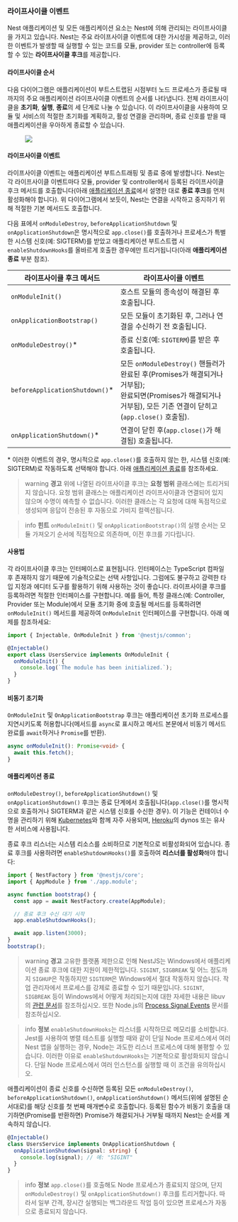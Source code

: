 ### 라이프사이클 이벤트

Nest 애플리케이션 및 모든 애플리케이션 요소는 Nest에 의해 관리되는 라이프사이클을 가지고 있습니다. Nest는 주요 라이프사이클 이벤트에 대한 가시성을 제공하고, 이러한 이벤트가 발생할 때 실행할 수 있는 코드를 모듈, provider 또는 controller에 등록할 수 있는 **라이프사이클 후크**를 제공합니다.

#### 라이프사이클 순서

다음 다이어그램은 애플리케이션이 부트스트랩된 시점부터 노드 프로세스가 종료될 때까지의 주요 애플리케이션 라이프사이클 이벤트의 순서를 나타냅니다. 전체 라이프사이클을 **초기화**, **실행**, **종료**의 세 단계로 나눌 수 있습니다. 이 라이프사이클을 사용하여 모듈 및 서비스의 적절한 초기화를 계획하고, 활성 연결을 관리하며, 종료 신호를 받을 때 애플리케이션을 우아하게 종료할 수 있습니다.

<figure><img src="https://docs.nestjs.com/assets/lifecycle-events.png" /></figure>

#### 라이프사이클 이벤트

라이프사이클 이벤트는 애플리케이션 부트스트래핑 및 종료 중에 발생합니다. Nest는 각 라이프사이클 이벤트마다 모듈, provider 및 controller에서 등록된 라이프사이클 후크 메서드를 호출합니다(아래 [애플리케이션 종료](https://docs.nestjs.com/fundamentals/lifecycle-events#application-shutdown)에서 설명한 대로 **종료 후크**를 먼저 활성화해야 합니다). 위 다이어그램에서 보듯이, Nest는 연결을 시작하고 중지하기 위해 적절한 기본 메서드도 호출합니다.

다음 표에서 `onModuleDestroy`, `beforeApplicationShutdown` 및 `onApplicationShutdown`은 명시적으로 `app.close()`를 호출하거나 프로세스가 특별한 시스템 신호(예: SIGTERM)를 받았고 애플리케이션 부트스트랩 시 `enableShutdownHooks`를 올바르게 호출한 경우에만 트리거됩니다(아래 **애플리케이션 종료** 부분 참조).

| 라이프사이클 후크 메서드         | 라이프사이클 이벤트                                                                                                                            |
| ------------------------------- | ---------------------------------------------------------------------------------------------------------------------------------------------- |
| `onModuleInit()`                | 호스트 모듈의 종속성이 해결된 후 호출됩니다.                                                                                                   |
| `onApplicationBootstrap()`      | 모든 모듈이 초기화된 후, 그러나 연결을 수신하기 전 호출됩니다.                                                                                 |
| `onModuleDestroy()`\*           | 종료 신호(예: `SIGTERM`)를 받은 후 호출됩니다.                                                                                                 |
| `beforeApplicationShutdown()`\* | 모든 `onModuleDestroy()` 핸들러가 완료된 후(Promises가 해결되거나 거부됨);<br />완료되면(Promises가 해결되거나 거부됨), 모든 기존 연결이 닫히고(`app.close()` 호출됨). |
| `onApplicationShutdown()`\*     | 연결이 닫힌 후(`app.close()`가 해결됨) 호출됩니다.                                                                                             |

\* 이러한 이벤트의 경우, 명시적으로 `app.close()`를 호출하지 않는 한, 시스템 신호(예: SIGTERM)로 작동하도록 선택해야 합니다. 아래 [애플리케이션 종료](https://docs.nestjs.com/fundamentals/lifecycle-events#application-shutdown)를 참조하세요.

> warning **경고** 위에 나열된 라이프사이클 후크는 **요청 범위** 클래스에는 트리거되지 않습니다. 요청 범위 클래스는 애플리케이션 라이프사이클과 연결되어 있지 않으며 수명이 예측할 수 없습니다. 이러한 클래스는 각 요청에 대해 독점적으로 생성되며 응답이 전송된 후 자동으로 가비지 컬렉션됩니다.

> info **힌트** `onModuleInit()` 및 `onApplicationBootstrap()`의 실행 순서는 모듈 가져오기 순서에 직접적으로 의존하며, 이전 후크를 기다립니다.

#### 사용법

각 라이프사이클 후크는 인터페이스로 표현됩니다. 인터페이스는 TypeScript 컴파일 후 존재하지 않기 때문에 기술적으로는 선택 사항입니다. 그럼에도 불구하고 강력한 타입 지정과 에디터 도구를 활용하기 위해 사용하는 것이 좋습니다. 라이프사이클 후크를 등록하려면 적절한 인터페이스를 구현합니다. 예를 들어, 특정 클래스(예: Controller, Provider 또는 Module)에서 모듈 초기화 중에 호출될 메서드를 등록하려면 `onModuleInit()` 메서드를 제공하여 `OnModuleInit` 인터페이스를 구현합니다. 아래 예제를 참조하세요:

```typescript
import { Injectable, OnModuleInit } from '@nestjs/common';

@Injectable()
export class UsersService implements OnModuleInit {
  onModuleInit() {
    console.log(`The module has been initialized.`);
  }
}
```

#### 비동기 초기화

`OnModuleInit` 및 `OnApplicationBootstrap` 후크는 애플리케이션 초기화 프로세스를 지연시키도록 허용합니다(메서드를 `async`로 표시하고 메서드 본문에서 비동기 메서드 완료를 `await`하거나 `Promise`를 반환).

```typescript
async onModuleInit(): Promise<void> {
  await this.fetch();
}
```

#### 애플리케이션 종료

`onModuleDestroy()`, `beforeApplicationShutdown()` 및 `onApplicationShutdown()` 후크는 종료 단계에서 호출됩니다(`app.close()`를 명시적으로 호출하거나 SIGTERM과 같은 시스템 신호를 수신한 경우). 이 기능은 컨테이너 수명을 관리하기 위해 [Kubernetes](https://kubernetes.io/)와 함께 자주 사용되며, [Heroku](https://www.heroku.com/)의 dynos 또는 유사한 서비스에 사용됩니다.

종료 후크 리스너는 시스템 리소스를 소비하므로 기본적으로 비활성화되어 있습니다. 종료 후크를 사용하려면 `enableShutdownHooks()`를 호출하여 **리스너를 활성화**해야 합니다:

```typescript
import { NestFactory } from '@nestjs/core';
import { AppModule } from './app.module';

async function bootstrap() {
  const app = await NestFactory.create(AppModule);

  // 종료 후크 수신 대기 시작
  app.enableShutdownHooks();

  await app.listen(3000);
}
bootstrap();
```

> warning **경고** 고유한 플랫폼 제한으로 인해 NestJS는 Windows에서 애플리케이션 종료 후크에 대한 지원이 제한적입니다. `SIGINT`, `SIGBREAK` 및 어느 정도까지 `SIGHUP`은 작동하지만 `SIGTERM`은 Windows에서 절대 작동하지 않습니다. 작업 관리자에서 프로세스를 강제로 종료할 수 있기 때문입니다. `SIGINT`, `SIGBREAK` 등이 Windows에서 어떻게 처리되는지에 대한 자세한 내용은 libuv의 [관련 문서](https://docs.libuv.org/en/v1.x/signal.html)를 참조하십시오. 또한 Node.js의 [Process Signal Events](https://nodejs.org/api/process.html#process_signal_events) 문서를 참조하십시오.

> info **정보** `enableShutdownHooks`는 리스너를 시작하므로 메모리를 소비합니다. Jest를 사용하여 병렬 테스트를 실행할 때와 같이 단일 Node 프로세스에서 여러 Nest 앱을 실행하는 경우, Node는 과도한 리스너 프로세스에 대해 불평할 수 있습니다. 이러한 이유로 `enableShutdownHooks`는 기본적으로 활성화되지 않습니다. 단일 Node 프로세스에서 여러 인스턴스를 실행할 때 이 조건을 유의하십시오.

애플리케이션이 종료 신호를 수신하면 등록된 모든 `onModuleDestroy()`, `beforeApplicationShutdown()`, `onApplicationShutdown()` 메서드(위에 설명된 순서대로)를 해당 신호를 첫 번째 매개변수로 호출합니다. 등록된 함수가 비동기 호출을 대기하면(Promise를 반환하면) Promise가 해결되거나 거부될 때까지 Nest는 순서를 계속하지 않습니다.

```typescript
@Injectable()
class UsersService implements OnApplicationShutdown {
  onApplicationShutdown(signal: string) {
    console.log(signal); // 예: "SIGINT"
  }
}
```

> info **정보** `app.close()`를 호출해도 Node 프로세스가 종료되지 않으며, 단지 `onModuleDestroy()` 및 `onApplicationShutdown()` 후크를 트리거합니다. 따라서 일부 간격, 장시간 실행되는 백그라운드 작업 등이 있으면 프로세스가 자동으로 종료되지 않습니다.
